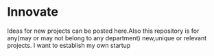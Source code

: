 # Innovate
Ideas for new projects can be posted here.Also this repository is for any(may or may not belong to any department) new,unique or relevant projects.
I want to establish my own startup
